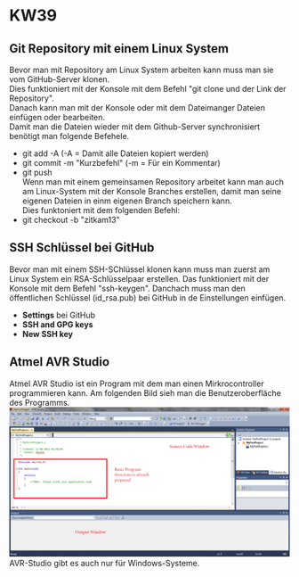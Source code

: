 # KW39  

## Git Repository mit einem Linux System  

Bevor man  mit Repository am Linux System arbeiten kann muss man sie vom GitHub-Server klonen.  
Dies funktioniert mit der Konsole mit dem Befehl "git clone und der Link der Repository".  
Danach kann man mit der Konsole oder mit dem Dateimanger Dateien einfügen oder bearbeiten.  
Damit man die Dateien wieder mit dem Github-Server synchronisiert benötigt man folgende Befehele.  
* git add -A (-A = Damit alle Dateien kopiert werden)  
* git commit -m "Kurzbefehl" (-m = Für ein Kommentar)  
* git push  
Wenn man mit einem gemeinsamen Repository arbeitet kann man auch am Linux-System mit der Konsole Branches erstellen, damit man seine eigenen Dateien in einm eigenen Branch speichern kann.  
Dies funktoniert mit dem folgenden Befehl:  
* git checkout -b "zitkam13"  

## SSH Schlüssel bei GitHub  
Bevor man mit einem SSH-SChlüssel klonen kann muss man zuerst am Linux System ein RSA-Schlüsselpaar erstellen. Das funktioniert mit der Konsole mit dem Befehl "ssh-keygen". Danchach muss man den öffentlichen Schlüssel (id_rsa.pub) bei GitHub in de Einstellungen einfügen.  
* **Settings** bei GitHub  
* **SSH and GPG keys**  
* **New SSH key**    

## Atmel AVR Studio  
Atmel AVR Studio ist ein Program mit dem man einen Mirkrocontroller programmieren kann. Am folgenden Bild sieh man die Benutzeroberfläche des Programms.  
![AVR-Studio](/zitkam13/avr-studio.png)  
AVR-Studio gibt es auch  nur für Windows-Systeme.
